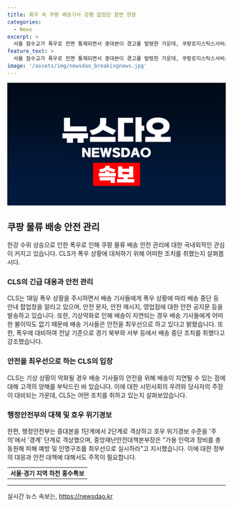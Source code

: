 ```yaml
---
title: 폭우 속 쿠팡 배송기사 강행 없었던 참변 현장
categories:
  - News
excerpt: >
  서울 잠수교가 폭우로 전면 통제되면서 중대본이 경고를 발령한 가운데, 쿠팡로지스틱스서비스는 최근 사망한 배송 기사와 관련해 폭우 중 배송을 강행한 보도는 사실과 다르다고 주장하며 안전 조치를 강조했다. 이에 반발하는 택배 기사들의 주장과 함께 중앙재난안전대책본부는 홍수특보가 내려진 지역에 대한 출입 통제를 강화했다. 현재, 서울과 경기 지역에서 홍수특보가 내려졌으며, 행안부 장관은 피해 예방과 인명구조를 최우선으로 실시하라고 당부했다.
feature_text: >
  서울 잠수교가 폭우로 전면 통제되면서 중대본이 경고를 발령한 가운데, 쿠팡로지스틱스서비스는 최근 사망한 배송 기사와 관련해 폭우 중 배송을 강행한 보도는 사실과 다르다고 주장하며 안전 조치를 강조했다. 이에 반발하는 택배 기사들의 주장과 함께 중앙재난안전대책본부는 홍수특보가 내려진 지역에 대한 출입 통제를 강화했다. 현재, 서울과 경기 지역에서 홍수특보가 내려졌으며, 행안부 장관은 피해 예방과 인명구조를 최우선으로 실시하라고 당부했다.
image: '/assets/img/newsdao_breakingnews.jpg'
---
```


<p><img src="/assets/img/newsdao_breakingnews.jpg" alt="koreaapp 속보" /></p>

<h2 data-ke-size="size26">쿠팡 물류 배송 안전 관리</h2>

<p data-ke-size="size16">한강 수위 상승으로 인한 폭우로 인해 쿠팡 물류 배송 안전 관리에 대한 국내외적인 관심이 커지고 있습니다. CLS가 폭우 상황에 대처하기 위해 어떠한 조치를 취했는지 살펴봅시다.</p>

<h3>CLS의 긴급 대응과 안전 관리</h3>

<p data-ke-size="size16">CLS는 18일 폭우 상황을 주시하면서 배송 기사들에게 폭우 상황에 따라 배송 중단 등 안내 팝업창을 알리고 있으며, 안전 문자, 안전 메시지, 영업점에 대한 안전 공지문 등을 발송하고 있습니다. 또한, 기상악화로 인해 배송이 지연되는 경우 배송 기사들에게 어떠한 불이익도 없기 때문에 배송 기사들은 안전을 최우선으로 하고 있다고 밝혔습니다. 또한, 폭우에 대비하여 전날 기준으로 경기 북부와 서부 등에서 배송 중단 조치를 취했다고 강조했습니다.</p>

<h3>안전을 최우선으로 하는 CLS의 입장</h3>

<p data-ke-size="size16">CLS는 기상 상황이 악화될 경우 배송 기사들의 안전을 위해 배송이 지연될 수 있는 점에 대해 고객의 양해를 부탁드린 바 있습니다. 이에 대한 시민사회의 우려와 당사자의 주장이 대비되는 가운데, CLS는 어떤 조치를 취하고 있는지 살펴보았습니다.</p>

<h3>행정안전부의 대책 및 호우 위기경보</h3>

<p data-ke-size="size16">한편, 행정안전부는 중대본을 1단계에서 2단계로 격상하고 호우 위기경보 수준을 '주의'에서 '경계' 단계로 격상했으며, 중앙재난안전대책본부장은 "가용 인력과 장비를 총동원해 피해 예방 및 인명구조를 최우선으로 실시하라"고 지시했습니다. 이에 대한 정부의 대응과 안전 대책에 대해서도 주목이 필요합니다.</p>

<table>
    <tr>
        <td style="text-align: center; height: 17px;"><b>서울·경기 지역 하천 홍수특보</b></td>
    </tr>
</table>

<p><hr></p>
실시간 뉴스 속보는, <a href="https://newsdao.kr" rel="dofollow">https://newsdao.kr</a>


